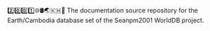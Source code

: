 2️⃣️0️⃣️0️⃣️1️⃣️🌐️🛢️🌏️🇰🇭️📖️ The documentation source repository for the Earth/Cambodia database set of the Seanpm2001 WorldDB project. 
